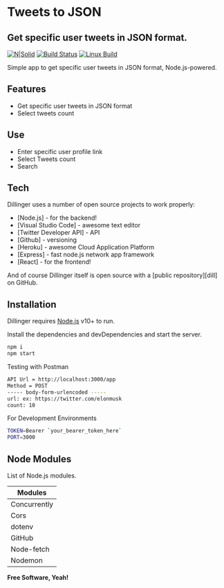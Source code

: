 # Tweets to JSON
## Get specific user tweets in JSON format.

[![N|Solid](https://cdn.iconscout.com/icon/free/png-128/nodejs-2-226035.png)](https://nodejs.org/en/)
[![Build Status](https://travis-ci.org/joemccann/dillinger.svg?branch=master)](#) [![Linux Build](https://badgen.net/travis/atom/watcher/master?label=Linux)](#)

Simple app to get specific user tweets in JSON format,
Node.js-powered.

## Features
- Get  specific user tweets in JSON format
- Select tweets count

## Use
- Enter specific user profile link
- Select Tweets count 
- Search

## Tech

Dillinger uses a number of open source projects to work properly:

- [Node.js] - for the backend!
- [Visual Studio Code] - awesome text editor
- [Twitter Developer API] - API 
- [Github] - versioning
- [Heroku] - awesome Cloud Application Platform
- [Express] - fast node.js network app framework
- [React] - for the frontend!

And of course Dillinger itself is open source with a [public repository][dill]
 on GitHub.

## Installation

Dillinger requires [Node.js](https://nodejs.org/) v10+ to run.

Install the dependencies and devDependencies and start the server.

```sh
npm i
npm start
```

Testing with Postman
```sh
API Url = http://localhost:3000/app
Method = POST
----- body-form-urlencoded -----
url: ex: https://twitter.com/elonmusk
count: 10
```
For Development Environments

```sh
TOKEN=Bearer `your_bearer_token_here`
PORT=3000
```

## Node Modules

List of Node.js modules.

| Modules |
| ------ | 
| Concurrently |
| Cors |
| dotenv |
| GitHub |
| Node-fetch |
| Nodemon |



**Free Software, Yeah!**

